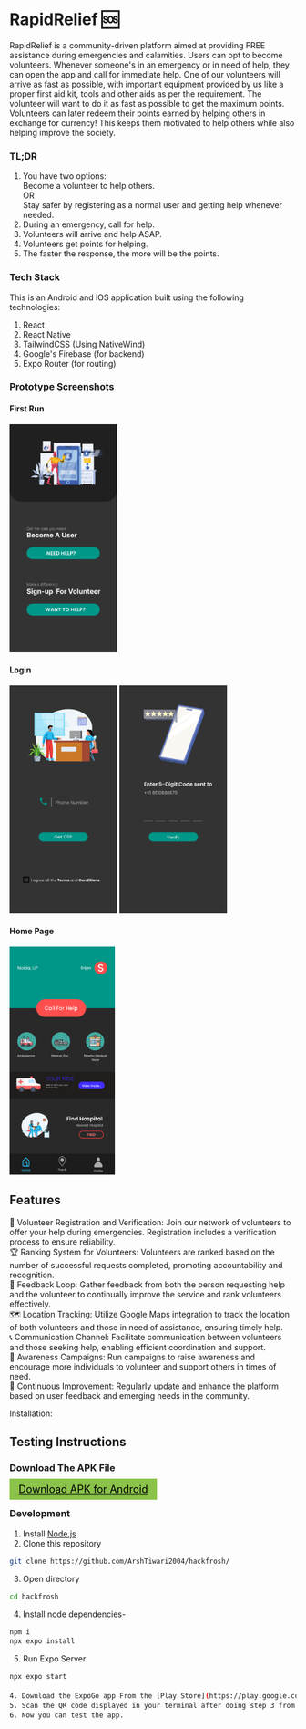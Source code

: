 # RapidRelief 🆘
RapidRelief is a community-driven platform aimed at providing FREE assistance during emergencies and calamities. Users can opt to become volunteers. Whenever someone's in an emergency or in need of help, they can open the app and call for immediate help. One of our volunteers will arrive as fast as possible, with important equipment provided by us like a proper first aid kit, tools and other aids as per the requirement. The volunteer will want to do it as fast as possible to get the maximum points. Volunteers can later redeem their points earned by helping others in exchange for currency! This keeps them motivated to help others while also helping improve the society.

### TL;DR
1. You have two options:  
    Become a volunteer to help others.  
    OR  
    Stay safer by registering as a normal user and getting help whenever needed.
2. During an emergency, call for help.
3. Volunteers will arrive and help ASAP.
4. Volunteers get points for helping.
5. The faster the response, the more will be the points.

### Tech Stack
This is an Android and iOS application built using the following technologies:
1. React
2. React Native
3. TailwindCSS (Using NativeWind)
4. Google's Firebase (for backend)
5. Expo Router (for routing)

### Prototype Screenshots
#### First Run 
<img height="400px" src="./Design File/Prototype Design/registration-page.png">

#### Login
<img height="400px" src="./Design File/Prototype Design/Login-page-user.png">
<img height="400px" src="./Design File/Prototype Design/OTP-page.png">

#### Home Page
<img height="400px" src="./Design File/Prototype Design/home.png">

## Features
🤝 Volunteer Registration and Verification: Join our network of volunteers to offer your help during emergencies. Registration includes a verification process to ensure reliability.  
🏆 Ranking System for Volunteers: Volunteers are ranked based on the number of successful requests completed, promoting accountability and recognition.  
🔄 Feedback Loop: Gather feedback from both the person requesting help and the volunteer to continually improve the service and rank volunteers effectively.  
🗺 Location Tracking: Utilize Google Maps integration to track the location of both volunteers and those in need of assistance, ensuring timely help.  
📞 Communication Channel: Facilitate communication between volunteers and those seeking help, enabling efficient coordination and support.  
📣 Awareness Campaigns: Run campaigns to raise awareness and encourage more individuals to volunteer and support others in times of need.  
🔄 Continuous Improvement: Regularly update and enhance the platform based on user feedback and emerging needs in the community.  

Installation:

## Testing Instructions
### Download The APK File
<a href="https://github.com/ArshTiwari2004/hackfrosh/releases/download/v0.0.1/rapid-relief.apk" style="padding: 8px 16px; background: #8bc34a; color: black; font-size: 18px;">Download APK for Android</a>

### Development
1. Install [Node.js](https://nodejs.org/en)
2. Clone this repository
```bash
git clone https://github.com/ArshTiwari2004/hackfrosh/
```
3. Open directory
```bash
cd hackfrosh
```
4. Install node dependencies-
```bash
npm i
npx expo install
```
5. Run Expo Server
```bash
npx expo start

4. Download the ExpoGo app From the [Play Store](https://play.google.com/store/apps/details?id=host.exp.exponent) or the [App Store](https://apps.apple.com/in/app/expo-go/id982107779)
5. Scan the QR code displayed in your terminal after doing step 3 from the Expo App.
6. Now you can test the app.